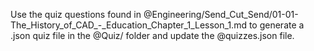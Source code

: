 
Use the quiz questions found in @Engineering/Send_Cut_Send/01-01-The_History_of_CAD_-_Education_Chapter_1_Lesson_1.md to generate a .json quiz file in the @Quiz/ folder and update the @quizzes.json file.
